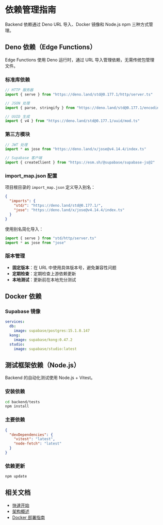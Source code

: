 # 依赖管理指南

Backend 依赖通过 Deno URL 导入、Docker 镜像和 Node.js npm 三种方式管理。

## Deno 依赖（Edge Functions）

Edge Functions 使用 Deno 运行时，通过 URL 导入管理依赖，无需传统包管理文件。

### 标准库依赖

```typescript
// HTTP 服务器
import { serve } from "https://deno.land/std@0.177.1/http/server.ts"

// JSON 处理
import { parse, stringify } from "https://deno.land/std@0.177.1/encoding/json.ts"

// UUID 生成
import { v4 } from "https://deno.land/std@0.177.1/uuid/mod.ts"
```

### 第三方模块

```typescript
// JWT 处理
import * as jose from "https://deno.land/x/jose@v4.14.4/index.ts"

// Supabase 客户端
import { createClient } from "https://esm.sh/@supabase/supabase-js@2"
```

### import_map.json 配置

项目根目录的 `import_map.json` 定义导入别名：

```json
{
  "imports": {
    "std/": "https://deno.land/std@0.177.1/",
    "jose": "https://deno.land/x/jose@v4.14.4/index.ts"
  }
}
```

使用别名简化导入：

```typescript
import { serve } from "std/http/server.ts"
import * as jose from "jose"
```

### 版本管理

- **固定版本**：在 URL 中使用具体版本号，避免兼容性问题
- **定期检查**：定期检查上游依赖更新
- **本地测试**：更新前在本地充分测试

## Docker 依赖

### Supabase 镜像

```yaml
services:
  db:
    image: supabase/postgres:15.1.0.147
  kong:
    image: supabase/kong:0.47.2
  studio:
    image: supabase/studio:latest
```

## 测试框架依赖（Node.js）

Backend 的自动化测试使用 Node.js + Vitest。

### 安装依赖

```bash
cd backend/tests
npm install
```

### 主要依赖

```json
{
  "devDependencies": {
    "vitest": "latest",
    "node-fetch": "latest"
  }
}
```

### 依赖更新

```bash
npm update
```

## 相关文档

- [快速开始](backend_快速开始指南.md)
- [架构概述](backend_架构概述.md)
- [Docker 部署指南](backend_Docker_部署指南.md)
